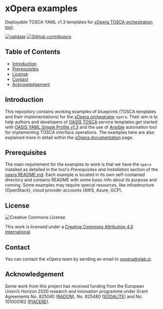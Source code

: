 # xOpera examples
Deployable TOSCA YAML v1.3 templates for [xOpera TOSCA orchestration tool].

[![validate](https://github.com/xlab-si/xopera-examples/actions/workflows/validate.yaml/badge.svg)](https://github.com/xlab-si/xopera-examples/actions/workflows/validate.yaml)
[![GitHub contributors](https://img.shields.io/github/contributors/xlab-si/xopera-examples)](https://github.com/xlab-si/xopera-examples/graphs/contributors)

## Table of Contents
  - [Introduction](#introduction)
  - [Prerequisites](#prerequisites)
  - [License](#license)
  - [Contact](#contact)
  - [Acknowledgement](#acknowledgement)

## Introduction
This repository contains working examples of blueprints (TOSCA templates and their implementations) for the
[xOpera orchestrator] `opera`. 
Their aim is to help authors and developers of [OASIS TOSCA] service templates get started with 
[OASIS YAML Simple Profile v1.3] and the use of [Ansible] automation tool for implementing TOSCA interface operations.
The examples here are also explained more in detail within the [xOpera documentation] page.

## Prerequisites
The main requirement for the examples to work is that we have the ``opera`` installed as detailed in the tool's 
*Prerequisites and Installation* section of the [opera README.md]. 
Each example is located in its own self-contained directory and contains README with some basic info about its purpose 
and running. 
Some examples may require special  resources, like infrastructure (OpenStack), cloud provider accounts (AWS, Azure, 
GCP).

## License
![Creative Commons License](https://licensebuttons.net/l/by/4.0/88x31.png)

This work is licensed under a [Creative Commons Attribution 4.0 International].

## Contact
You can contact the xOpera team by sending an email to [xopera@xlab.si].

## Acknowledgement
Some work from this project has received funding from the European Union’s Horizon 2020 research and innovation 
programme under Grant Agreements No. 825040 ([RADON]), No. 825480 ([SODALITE]) and No. 101000162 ([PIACERE]).

[xOpera TOSCA orchestration tool]: https://github.com/xlab-si/xopera-opera
[xOpera orchestrator]: https://github.com/xlab-si/xopera-opera
[OASIS TOSCA]: https://www.oasis-open.org/committees/tc_home.php?wg_abbrev=tosca
[OASIS YAML Simple Profile v1.3]: https://docs.oasis-open.org/tosca/TOSCA-Simple-Profile-YAML/v1.3/cos01/TOSCA-Simple-Profile-YAML-v1.3-cos01.html
[Ansible]: https://www.ansible.com/
[xOpera documentation]: https://xlab-si.github.io/xopera-docs/examples.html
[opera README.md]: https://github.com/xlab-si/xopera-opera/blob/master/README.md
[Creative Commons Attribution 4.0 International]: https://creativecommons.org/licenses/by/4.0/
[xopera@xlab.si]: mailto:xopera@xlab.si
[RADON]: http://radon-h2020.eu
[SODALITE]: http://www.sodalite.eu/
[PIACERE]: https://www.piacere-project.eu/

